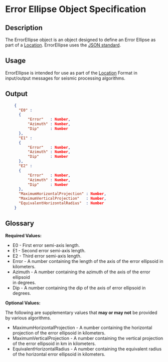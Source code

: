 # Error Ellipse Object Specification

## Description

The ErrorEllipse object is an object designed to define an Error Ellipse as
part of a [Location](Location.md).  ErrorEllipse uses the
[JSON standard](http://www.json.org).

## Usage
ErrorEllipse is intended for use as part of the [Location](Location.md) Format
in input/output messages for seismic processing algorithms.

## Output
```json
    {
      "E0" :
      {
          "Error"   : Number,
          "Azimuth" : Number,
          "Dip"     : Number
      },
      "E1" :
      {
          "Error"   : Number,
          "Azimuth" : Number,
          "Dip"     : Number
      },
      "E2" :
      {
          "Error"   : Number,
          "Azimuth" : Number,
          "Dip"     : Number
      },
      "MaximumHorizontalProjection" : Number,
      "MaximumVerticalProjection"   : Number,
      "EquivalentHorizontalRadius"  : Number
    }
```

## Glossary
**Required Values:**
* E0 - First error semi-axis length.
* E1 - Second error semi-axis length.
* E2 - Third error semi-axis length.
* Error - A number containing the length of the axis of the error ellipsoid in
kilometers.
* Azimuth - A number containing the azimuth of the axis of the error ellipsoid  
in degrees.
* Dip - A number containing the dip of the axis of error ellipsoid in
degrees.

**Optional Values:**

The following are supplementary values that **may or may not** be provided by
various algorithms.
* MaximumHorizontalProjection -  A number containing the horizontal projection
of the error ellipsoid in kilometers.
* MaximumVerticalProjection -  A number containing the vertical projection of the
error ellipsoid in km in kilometers.
* EquivalentHorizontalRadius - A number containing the equivalent radius of the
horizontal error ellipsoid in kilometers.
